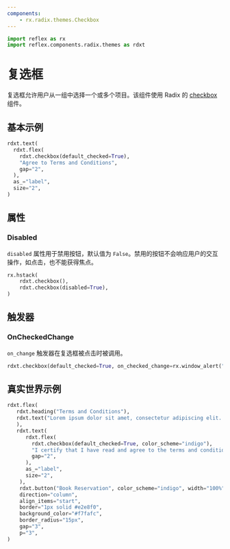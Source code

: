 ```yaml
---
components:
    - rx.radix.themes.Checkbox
---
```


```python exec
import reflex as rx
import reflex.components.radix.themes as rdxt
```


# 复选框

复选框允许用户从一组中选择一个或多个项目。该组件使用 Radix 的 [checkbox](https://radix-ui.com/primitives/docs/components/checkbox) 组件。

## 基本示例

```python demo
rdxt.text(
  rdxt.flex(
    rdxt.checkbox(default_checked=True),
    "Agree to Terms and Conditions", 
    gap="2",
  ),
  as_="label",
  size="2",
)
```

## 属性

### Disabled

`disabled` 属性用于禁用按钮，默认值为 `False`。禁用的按钮不会响应用户的交互操作，如点击，也不能获得焦点。

```python demo
rx.hstack(
    rdxt.checkbox(),
    rdxt.checkbox(disabled=True),
)
```

## 触发器

### OnCheckedChange

`on_change` 触发器在复选框被点击时被调用。
```python demo
rdxt.checkbox(default_checked=True, on_checked_change=rx.window_alert("Checked!"))
```


## 真实世界示例


```python demo
rdxt.flex(
   rdxt.heading("Terms and Conditions"),
   rdxt.text("Lorem ipsum dolor sit amet, consectetur adipiscing elit. Sed neque elit, tristique placerat feugiat ac, facilisis vitae arcu. Proin eget egestas augue. Praesent ut sem nec arcu 'pellentesque aliquet. Duis dapibus diam vel metus tempus vulputate.",
   ),
   rdxt.text(
      rdxt.flex(
        rdxt.checkbox(default_checked=True, color_scheme="indigo"),
        "I certify that I have read and agree to the terms and conditions for this reservation.", 
        gap="2",
      ),
      as_="label",
      size="2",
    ),
    rdxt.button("Book Reservation", color_scheme="indigo", width="100%"),
    direction="column",
    align_items="start",
    border="1px solid #e2e8f0",
    background_color="#f7fafc",
    border_radius="15px",
    gap="3",
    p="3",
)
```

